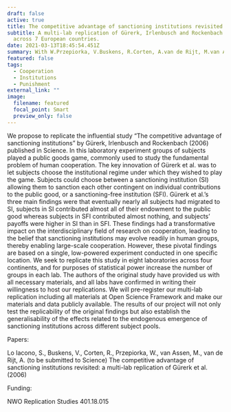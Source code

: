 ```yaml
---
draft: false
active: true
title: The competitive advantage of sanctioning institutions revisited
subtitle: A multi-lab replication of Gürerk, Irlenbusch and Rockenbach (2006)
  across 7 European countries.
date: 2021-03-13T18:45:54.451Z
summary: With W.Przepiorka, V.Buskens, R.Corten, A.van de Rijt, M.van Assen.
featured: false
tags:
  - Cooperation
  - Institutions
  - Punishment
external_link: ""
image:
  filename: featured
  focal_point: Smart
  preview_only: false
---
```

We propose to replicate the influential study “The competitive advantage of sanctioning institutions” by Gürerk, Irlenbusch and Rockenbach (2006) published in Science. In this laboratory experiment groups of subjects played a public goods game, commonly used to study the fundamental problem of human cooperation. The key innovation of Gürerk et al. was to let subjects choose the institutional regime under which they wished to play the game. Subjects could choose between a sanctioning institution (SI) allowing them to sanction each other contingent on individual contributions to the public good, or a sanctioning-free institution (SFI). Gürerk et al.’s three main findings were that eventually nearly all subjects had migrated to SI, subjects in SI contributed almost all of their endowment to the public good whereas subjects in SFI contributed almost nothing, and subjects’ payoffs were higher in SI than in SFI. These findings had a transformative impact on the interdisciplinary field of research on cooperation, leading to the belief that sanctioning institutions may evolve readily in human groups, thereby enabling large-scale cooperation. However, these pivotal findings are based on a single, low-powered experiment conducted in one specific location. We seek to replicate this study in eight laboratories across four continents, and for purposes of statistical power increase the number of groups in each lab. The authors of the original study have provided us with all necessary materials, and all labs have confirmed in writing their willingness to host our replications. We will pre-register our multi-lab replication including all materials at Open Science Framework and make our materials and data publicly available. The results of our project will not only test the replicability of the original findings but also establish the generalisability of the effects related to the endogenous emergence of sanctioning institutions across different subject pools.

Papers: 

Lo Iacono, S., Buskens, V., Corten, R., Przepiorka, W., van Assen, M., van de Rijt, A. (to be submitted to Science) The competitive advantage of sanctioning institutions revisited: a multi-lab replication of Gürerk et al. (2006)

Funding:

NWO Replication Studies 401.18.015
